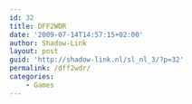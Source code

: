 ```yaml
---
id: 32
title: DFF2WDR
date: '2009-07-14T14:57:15+02:00'
author: Shadow-Link
layout: post
guid: 'http://shadow-link.nl/sl_nl_3/?p=32'
permalink: /dff2wdr/
categories:
    - Games
---
```


